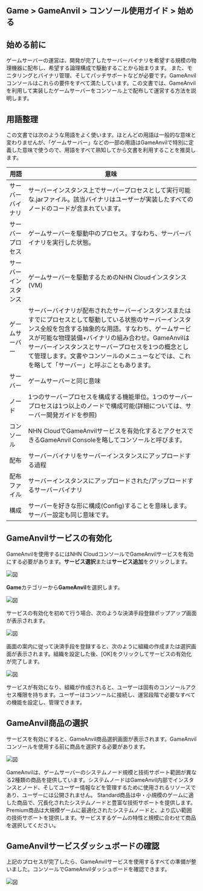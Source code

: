## Game > GameAnvil > コンソール使用ガイド > 始める

## 始める前に

ゲームサーバーの運営は、開発が完了したサーバーバイナリを希望する規模の物理機器に配布し、希望する論理構成で駆動することから始まります。 また、モニタリングとバイナリ管理、そしてパッチサポートなどが必要です。GameAnvilコンソールはこれらの要件をすべて満たしています。この文書では、GameAnvilを利用して実装したゲームサーバーをコンソール上で配布して運営する方法を説明します。


## 用語整理

この文書では次のような用語をよく使います。ほとんどの用語は一般的な意味と変わりませんが、「ゲームサーバー」などの一部の用語はGameAnvilで特別に定義した意味で使うので、用語をすべて熟知してから文書を利用することを推奨します。

| 用語     | 意味                                                                                                                                                                                      |
|---------|-----------------------------------------------------------------------------------------------------------------------------------------------------------------------------------------|
| サーバーバイナリ | サーバーインスタンス上でサーバープロセスとして実行可能な.jarファイル。該当バイナリはユーザーが実装したすべてのノードのコードが含まれています。                                                                                                             |
| サーバープロセス | ゲームサーバーを駆動中のプロセス。すなわち、サーバーバイナリを実行した状態。                                                                                                                                                  |
| サーバーインスタンス | ゲームサーバーを駆動するためのNHN Cloudインスタンス(VM)                                                                                                                                                      |
| ゲームサーバー  | サーバーバイナリが配布されたサーバーインスタンスまたはすでにプロセスとして駆動している状態のサーバーインスタンス全般を包含する抽象的な用語。すなわち、ゲームサービスが可能な物理装備+バイナリの組み合わせ。GameAnvilはサーバーインスタンスとサーバープロセスを1つの概念として管理します。文書やコンソールのメニューなどでは、これを略して「サーバー」と呼ぶこともあります。 |
| サーバー     | ゲームサーバーと同じ意味                                                                                                                                                                           |
| ノード     | 1つのサーバープロセスを構成する機能単位。1つのサーバープロセスは1つ以上のノードで構成可能(詳細については、サーバー開発ガイドを参照)                                                                                                           |
| コンソール     | NHN CloudでGameAnvilサービスを有効化するとアクセスできるGameAnvil Consoleを略してコンソールと呼びます。                                                                                                              |
| 配布     | サーバーバイナリをサーバーインスタンスにアップロードする過程                                                                                                                                                              |
| 配布ファイル  | サーバーインスタンスにアップロードされた/アップロードするサーバーバイナリ                                                                                                                                                             |
| 構成     | サーバーを好きな形に構成(Config)することを意味します。サーバー設定も同じ意味です。                                                                                                                                    |


## GameAnvilサービスの有効化

GameAnvilを使用するにはNHN CloudコンソールでGameAnvilサービスを有効にする必要があります。**サービス選択**または**サービス追加**をクリックします。

![図](https://static.toastoven.net/prod_gameanvil/images/console/getting-started/activation-1.png)

**Game**カテゴリーから**GameAnvil**を選択します。

![図](https://static.toastoven.net/prod_gameanvil/images/console/getting-started/activation-2.png)

サービスの有効化を初めて行う場合、次のような決済手段登録ポップアップ画面が表示されます。

![図](https://static.toastoven.net/prod_gameanvil/images/console/getting-started/activation-3-1.png)

画面の案内に従って決済手段を登録すると、次のように組織の作成または選択画面が表示されます。組織を設定した後、[OK]をクリックしてサービスの有効化が完了します。

![図](https://static.toastoven.net/prod_gameanvil/images/console/getting-started/org-and-project.png)

サービスが有効になり、組織が作成されると、ユーザーは固有のコンソールアクセス権限を持ちます。ユーザーはコンソールに接続し、運営段階で必要なすべての機能を設定し、管理できます。

## GameAnvil商品の選択

サービスを有効にすると、GameAnvil商品選択画面が表示されます。GameAnvilコンソールを使用する前に商品を選択する必要があります。

![図](https://static.toastoven.net/prod_gameanvil/images/console/getting-started/activated-1-1.png)

GameAnvilは、ゲームサーバーのシステムノード規模と技術サポート範囲が異なる2種類の商品を提供しています。システムノードはGameAnvil内部でインスタンスとノード、そしてユーザー情報などを管理するために使用されるリソースであり、ユーザーには公開されません。
Standard商品は中・小規模のゲームに適した商品で、冗長化されたシステムノードと豊富な技術サポートを提供します。Premium商品は大規模ゲームに最適化されたシステムノードと、より広い範囲の技術サポートを提供します。サービスするゲームの特性と規模に合わせて商品を選択してください。

## GameAnvilサービスダッシュボードの確認

上記のプロセスが完了したら、GameAnvilサービスを使用するすべての準備が整いました。コンソールでGameAnvilダッシュボードを確認できます。

![図](https://static.toastoven.net/prod_gameanvil/images/console/getting-started/console-dashboard.png)

